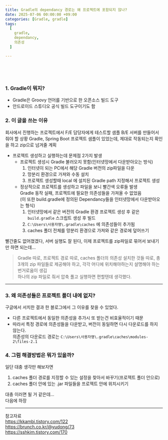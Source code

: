 ```yaml
---
title: Gradle의 dependancy 경로는 왜 프로젝트에 포함되지 않나?
date: 2025-07-06 00:00:00 +09:00
categories: [Gradle, gradle]
tags:
  [
    gradle,
    dependancy,
    의존성
  ]

---
```



## **<span style="color: steelblue; visibility: hidden;">Gradle dependancy 경로</span>**

### 1. Gradle이 뭐지?
- Gradle은 Groovy 언어를 기반으로 한 오픈소스 빌드 도구
- 안드로이드 스튜디오 공식 빌드 도구이기도 함
  

### 2. 이 글을 쓰는 이유
 회사에서 진행하는 프로젝트에서 F/E 담당자에게 테스트할 샘플 B/E 서버를 만들어서 줘야 할 상황
 Gradle, Spring Boot 프로젝트 샘플이 있었는데, 제대로 작동되는지 확인을 하고 zip으로 넘겨줄 계획
  - 프로젝트 생성하고 실행하는데 문제점 2가지 발생
    - 프로젝트 생성시 Gradle 불러오지 못함(인터넷망에서 다운받아오는 방식)  
      1. 인터넷이 되는 PC에서 해당 Gradle 버전의 zip파일을 다운  
      2. 망분리 환경으로 가져와 수동 설치  
      3. 프로젝트 생성할때 local 에 설치된 Gradle path 지정해서 프로젝트 생성
    - 정상적으로 프로젝트를 생성하고 파일을 보니 빨간색 오류들 발생  
    Gradle 동작 실패, 프로젝트에 필요한 의존성들을 가져올 수 없었음  
    (이 또한 build.gradle에 정의된 Dependancy들을 인터넷망에서 다운받아오는 형식)  
      1. 인터넷망에서 같은 버전의 Gradle 환경 프로젝트 생성 후 같은 `build.gradle` 스크립트 생성 후 빌드
      2. `C:\Users\사용자명\.gradle\caches` 에 의존성들이 추가됨  
      3. caches 폴더 전체를 망분리 환경으로 가져와 같은 경로에 덮어쓰기  


빨간줄도 없어졌겠다, 서버 실행도 잘 된다, 이제 프로젝트를 zip파일로 묶어서 보내기만 하면 되는데...  
> Gradle 따로, 프로젝트 경로 따로, caches 폴더의 의존성 설치한 것들 따로, 총 3개의 zip 파일들로 제공해야 하고, 각각 어디에 위치해야하는지 설명해야 하는 번거로움이 생김  
> 하나의 zip 파일로 줘서 압축 풀고 실행하면 편할텐데 생각했다.

---

### 3. 왜 의존성들은 프로젝트 폴더 내에 없지?
구글에서 서치한 결과 한 블로그에서 그 이유를 찾을 수 있었다.
- 다른 프로젝트에서 동일한 의존성을 추가시 또 받는건 비효율적이기 때문
- 따라서 특정 경로에 의존성들을 다운받고, 버전이 동일하면 다시 다운로드를 하지 않는다.  
의존성의 다운로드 경로는 `C:\Users\사용자명\.gradle\caches\modules-2\files-2.1`
  
  
### 4. 그럼 해결방법은 뭐가 있을까?
일단 대충 생각만 해보자면  
1. caches 폴더 경로를 지정할 수 있는 설정을 찾아서 바꾸기(프로젝트 폴더 안으로)
2. caches 폴더 안에 있는 .jar 파일들을 프로젝트 안에 위치시키기

대충 이러면 될 거 같은데...  
다음에 하장

---

참고자료  
<https://kkambi.tistory.com/122>  
<https://brunch.co.kr/@yudong/73>  
<https://sshkim.tistory.com/170>